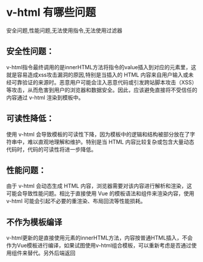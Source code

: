 # v-html 有哪些问题

安全问题,性能问题,无法使用指令,无法使用过滤器



## 安全性问题：
v-html指令最终调用的是innerHTML方法将指令的value插入到对应的元素里，这就是容易造成xss攻击漏洞的原因,特别是当插入的 HTML 内容来自用户输入或未经可靠验证的来源时。恶意用户可能会注入恶意代码或引发跨站脚本攻击（XSS）等攻击，从而危害到用户的浏览器和数据安全。因此，应该避免直接将不受信任的内容通过 v-html 渲染到模板中。

## 可读性降低：
使用 v-html 会导致模板的可读性下降，因为模板中的逻辑和结构被部分放在了字符串中，难以直观地理解和维护。特别是当 HTML 内容比较复杂或包含大量动态代码时，代码的可读性将进一步降低。

## 性能问题：
由于 v-html 会动态生成 HTML 内容，浏览器需要对该内容进行解析和渲染，这可能会导致性能问题。相比于直接使用 Vue 的模板语法和组件来渲染内容，使用 v-html 可能会引起不必要的重渲染、布局回流等性能损耗。

## 不作为模板编译
v-html更新的是直接使用元素的innerHTML方法，内容按普通HTML插入，不会作为Vue模板进行编译，如果试图使用v-html组合模板，可以重新考虑是否通过使用组件来替代。另外后端返回<script>标签中的代码是不会直接执行的，这是浏览器的策略，如果需要的话可以在$nextTick回调中动态创建<script>标签然后src引入代码url即可。

## scoped样式不能应用
在单文件组件里，scoped的样式不会应用在v-html内部，因为那部分HTML没有被Vue的模板编译器处理，如果你希望针对v-html的内容设置带作用域的CSS，你可以替换为CSS Modules或用一个额外的全局<style>元素手动设置类似BEM的作用域策略。此外提一下关于样式隔离的话，Shadow DOM也是个不错的解决方案

综上所述，尽管 v-html 提供了方便的功能，但在使用时需要注意安全性和潜在的性能问题。应该尽量减少使用 v-html，并避免将不受信任的内容直接渲染到模板中，以确保代码的安全和可维护性。
